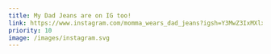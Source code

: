 ```yaml
---
title: My Dad Jeans are on IG too!
link: https://www.instagram.com/momma_wears_dad_jeans?igsh=Y3MwZ3IxMXlxYW1m&utm_source=qr
priority: 10
image: /images/instagram.svg
---
```


